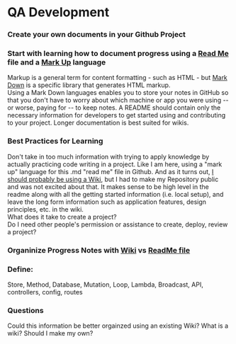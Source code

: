 # QA Development

### Create your own documents in your Github Project

### Start with learning how to document progress using a [Read Me](https://www.makeareadme.com/) file and a [Mark Up](https://stackoverflow.com/questions/24041/markdown-vs-markup-are-they-related) language  

Markup is a general term for content formatting - such as HTML - but [Mark Down](https://www.markdownguide.org/basic-syntax/#:~:text=To%20create%20a%20line%20break,spaces%2C%20and%20then%20type%20return.&text=This%20is%20the%20first%20line,this%20is%20the%20second%20line.) is a specific library that generates HTML markup.  
Using a Mark Down languages enables you to store your notes in GitHub so that you don't have to worry about which machine or app you were using -- or worse, paying for -- to keep notes. 
A README should contain only the necessary information for developers to get started using and contributing to your project. Longer documentation is best suited for wikis.

### Best Practices for Learning

Don't take in too much information with trying to apply knowledge by actually practicing code writing in a project. Like I am here, using a "mark up" language for this .md "read me" file in Github. And as it turns out, [I should probably be using a Wiki](https://stackoverflow.com/questions/32430473/what-are-the-main-functionality-differences-between-github-wiki-and-readme), but I had to make my Repository public and was not excited about that. It makes sense to be high level in the readme along with all the getting started information (i.e. local setup), and leave the long form information such as application features, design principles, etc. in the wiki.  
What does it take to create a project?  
Do I need other people's permission or assistance to create, deploy, review a project?  

### Organinize Progress Notes with [Wiki](https://github.com/ParticleCore/Particle/wiki/Features#enable-pop-out-mode) vs [ReadMe file](https://gist.github.com/atcuno/3425484ac5cce5298932)

### Define:  

Store, Method, Database, Mutation, Loop, Lambda, Broadcast, API, controllers, config, routes  

### Questions

Could this information be better orgainzed using an existing Wiki? What is a wiki? Should I make my own?
